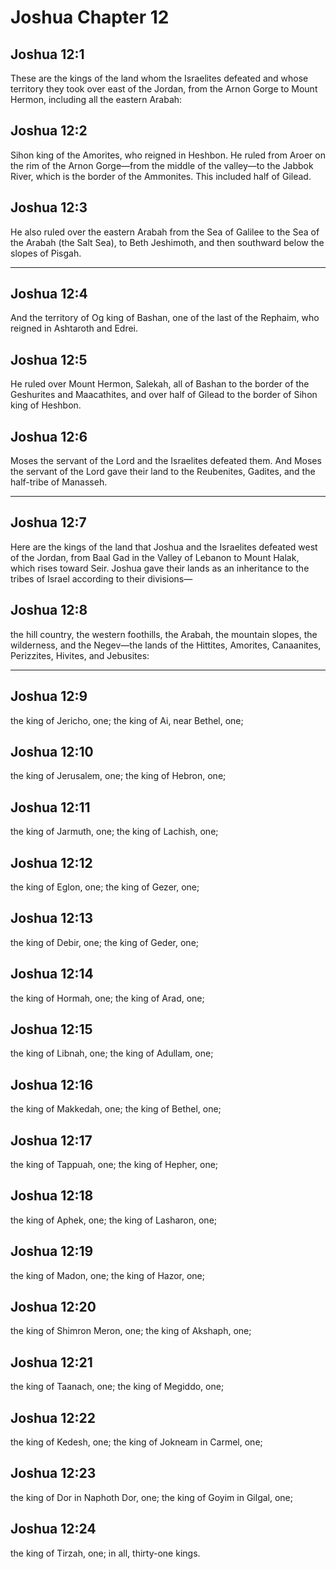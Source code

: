 # Joshua Chapter 12

## Joshua 12:1

These are the kings of the land whom the Israelites defeated and whose territory they took over east of the Jordan, from the Arnon Gorge to Mount Hermon, including all the eastern Arabah:

## Joshua 12:2

Sihon king of the Amorites, who reigned in Heshbon. He ruled from Aroer on the rim of the Arnon Gorge—from the middle of the valley—to the Jabbok River, which is the border of the Ammonites. This included half of Gilead.

## Joshua 12:3

He also ruled over the eastern Arabah from the Sea of Galilee to the Sea of the Arabah (the Salt Sea), to Beth Jeshimoth, and then southward below the slopes of Pisgah.

---

## Joshua 12:4

And the territory of Og king of Bashan, one of the last of the Rephaim, who reigned in Ashtaroth and Edrei.

## Joshua 12:5

He ruled over Mount Hermon, Salekah, all of Bashan to the border of the Geshurites and Maacathites, and over half of Gilead to the border of Sihon king of Heshbon.

## Joshua 12:6

Moses the servant of the Lord and the Israelites defeated them. And Moses the servant of the Lord gave their land to the Reubenites, Gadites, and the half-tribe of Manasseh.

---

## Joshua 12:7

Here are the kings of the land that Joshua and the Israelites defeated west of the Jordan, from Baal Gad in the Valley of Lebanon to Mount Halak, which rises toward Seir. Joshua gave their lands as an inheritance to the tribes of Israel according to their divisions—

## Joshua 12:8

the hill country, the western foothills, the Arabah, the mountain slopes, the wilderness, and the Negev—the lands of the Hittites, Amorites, Canaanites, Perizzites, Hivites, and Jebusites:

---

## Joshua 12:9

the king of Jericho, one; the king of Ai, near Bethel, one;

## Joshua 12:10

the king of Jerusalem, one; the king of Hebron, one;

## Joshua 12:11

the king of Jarmuth, one; the king of Lachish, one;

## Joshua 12:12

the king of Eglon, one; the king of Gezer, one;

## Joshua 12:13

the king of Debir, one; the king of Geder, one;

## Joshua 12:14

the king of Hormah, one; the king of Arad, one;

## Joshua 12:15

the king of Libnah, one; the king of Adullam, one;

## Joshua 12:16

the king of Makkedah, one; the king of Bethel, one;

## Joshua 12:17

the king of Tappuah, one; the king of Hepher, one;

## Joshua 12:18

the king of Aphek, one; the king of Lasharon, one;

## Joshua 12:19

the king of Madon, one; the king of Hazor, one;

## Joshua 12:20

the king of Shimron Meron, one; the king of Akshaph, one;

## Joshua 12:21

the king of Taanach, one; the king of Megiddo, one;

## Joshua 12:22

the king of Kedesh, one; the king of Jokneam in Carmel, one;

## Joshua 12:23

the king of Dor in Naphoth Dor, one; the king of Goyim in Gilgal, one;

## Joshua 12:24

the king of Tirzah, one; in all, thirty-one kings.
